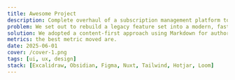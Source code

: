 ```yaml
---
title: Awesome Project
description: Complete overhaul of a subscription management platform to improve usability, streamline workflows, and enhance overall user experience. The goal was to create a more intuitive and efficient platform for both administrators and end-users.
problem: We set out to rebuild a legacy feature set into a modern, fast, and accessible experience. The original flow suffered from confusing navigation, slow perceived performance, and inconsistent UI patterns across pages and domain.
solution: We adopted a content-first approach using Markdown for authoring, rendered via Nuxt Content, and a minimal component layer for consistent visuals.
metrics: the best metric moved are.
date: 2025-06-01
cover: /cover-1.png
tags: [ui, ux, design]
stack: [Excalidraw, Obsidian, Figma, Nuxt, Tailwind, Hotjar, Loom]
---
```

